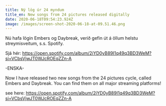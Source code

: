 ```yaml
---
title: Ný lög úr 24 myndum
title_en: New songs from 24 pictures released digitally
date: 2020-06-18T09:54:23.924Z
image: /images/screen-shot-2020-06-18-at-09.51.46.png
---
```

Nú hafa lögin Embers og Daybreak, verið gefin út á öllum helstu streymisveitum, s.s. Spotify.

Sjá hér: <https://open.spotify.com/album/2iYD0yB89I1q49q3BD3WeM?si=VCbsVjwJT0WJcROEqZZn-A>

\-ENSKA-

Now I have released two new songs from the 24 pictures cycle, called Embers and Daybreak. You can find them on all major streaming platforms!

see here: <https://open.spotify.com/album/2iYD0yB89I1q49q3BD3WeM?si=VCbsVjwJT0WJcROEqZZn-A>
